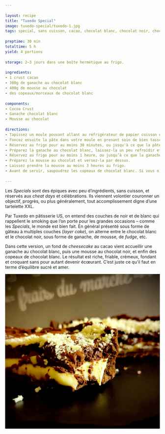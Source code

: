```yaml
---

layout: recipe
title: "Tuxedo Special"
image: tuxedo-special/tuxedo-1.jpg
tags: special, sans cuisson, cacao, chocolat blanc, chocolat noir, chocolat, mousse, ganache, sans four

preptime: 30 min
totaltime: 5 h 
yield: 4 portions

storage: 2–3 jours dans une boîte hermétique au frigo.

ingredients:
- 1 crust cacao
- 300g de ganache au chocolat blanc
- 400g de mousse au chocolat
- des copeaux/morceaux de chocolat blanc

components:
- Cocoa Crust
- Ganache chocolat blanc
- Mousse au chocolat

directions:
- Tapissez un moule pouvant allant au réfrigérateur de papier cuisson en minimisant au maximum les plis.
- Foncez ensuite la pâte dans votre moule en prenant soin de bien tasser la base et les bords. Les bords doivent être suffisamment hauts pour accueillir le fourrage et le glaçage.
- Réservez au frigo pour au moins 30 minutes, ou jusqu'à ce que la pâte soit solide au toucher.
- Préparez la ganache au chocolat blanc, laissez-la un peu refroidir et versez-la sur le fond de tarte.
- Réservez au frigo pour au moins 1 heure, ou jusqu’à ce que la ganache soit suffisamment ferme quand on appuie dessus.
- Préparez la mousse au chocolat et versez-la par dessus.
- Laissez prendre la mousse au moins 3 heures au frigo.
- Avant de servir, saupoudrez les copeaux de chocolat blanc. Si vous n’en trouvez pas, vous pouvez également mettre 1 ou 2 carrés au congélateur pendant 20 minutes puis les râper, ou plus simplement les hacher.

---
```


Les <i lang="en">Specials</i> sont des épiques avec peu d’ingrédients, sans cuisson, et réservés aux <i lang="en">cheat days</i> et célébrations. Ils viennent volontier couronner un objectif, progrès, ou plus généralement, tout accomplissement digne d’une tartelette XXL.

Par Tuxedo en pâtisserie US, on entend des couches de noir et de blanc qui rappellent le smoking que l’on porte pour les grandes occasions – comme les <i lang="en">Specials</i>, le monde est bien fait. En général présenté sous forme de gâteau à multiples couches (<i lang="en">layer cake</i>), on alterne entre le chocolat blanc et le chocolat noir, sous forme de ganache, de mousse, de <i lang="en">fudge</i>, etc.

Dans cette version, un fond de <i lang="en">cheesecake</i> au cacao vient accueillir une ganache au chocolat blanc, puis une mousse au chocolat noir, et enfin des copeaux de chocolat blanc. Le résultat est riche, friable, crémeux, fondant et croquant sans pour autant devenir écœurant. C’est juste ce qu’il faut en terme d’équilibre sucré et amer.

![Un biscuit cacao, une ganache au chocolat blanc bien crémeuse, une mousse au chocolat noir bien riche et aérée, et des copeaux de chocolat blanc pour amener un peu de croquant fondant.](../images/tuxedo-special/tuxedo-2.jpg)